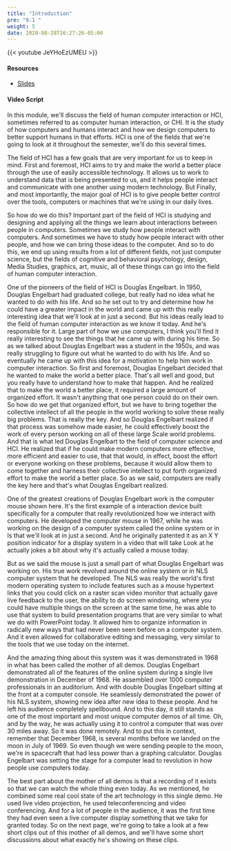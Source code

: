 ```yaml
---
title: "Introduction"
pre: "9.1 "
weight: 5
date: 2020-08-28T16:27:26-05:00
---
```


{{< youtube JeYHoEzUMEU >}}

<!-- CC 110: CbeYOW1wFXY -->

#### Resources
* [Slides](/1-cis115/09-hci/slides/9-Human_Computer_Interaction.pdf)

#### Video Script

In this module, we'll discuss the field of human computer interaction or HCI, sometimes referred to as computer human interaction, or CHI. It is the study of how computers and humans interact and how we design computers to better support humans in that efforts. HCI is one of the fields that we're going to look at it throughout the semester, we'll do this several times. 

The field of HCI has a few goals that are very important for us to keep in mind. First and foremost, HCI aims to try and make the world a better place through the use of easily accessible technology. It allows us to work to understand data that is being presented to us, and it helps people interact and communicate with one another using modern technology. But Finally, and most importantly, the major goal of HCI is to give people better control over the tools, computers or machines that we're using in our daily lives. 

So how do we do this? Important part of the field of HCI is studying and designing and applying all the things we learn about interactions between people in computers. Sometimes we study how people interact with computers. And sometimes we have to study how people interact with other people, and how we can bring those ideas to the computer. And so to do this, we end up using results from a lot of different fields, not just computer science, but the fields of cognitive and behavioral psychology, design, Media Studies, graphics, art, music, all of these things can go into the field of human computer interaction. 

One of the pioneers of the field of HCI is Douglas Engelbart. In 1950, Douglas Engelbart had graduated college, but really had no idea what he wanted to do with his life. And so he set out to try and determine how he could have a greater impact in the world and came up with this really interesting idea that we'll look at in just a second. But his ideas really lead to the field of human computer interaction as we know it today. And he's responsible for it. Large part of how we use computers, I think you'll find it really interesting to see the things that he came up with during his time. So as we talked about Douglas Engelbart was a student in the 1950s, and was really struggling to figure out what he wanted to do with his life. And so eventually he came up with this idea for a motivation to help him work in computer interaction. So first and foremost, Douglas Engelbart decided that he wanted to make the world a better place. That's all well and good, but you really have to understand how to make that happen. And he realized that to make the world a better place, it required a large amount of organized effort. It wasn't anything that one person could do on their own. So how do we get that organized effort, but we have to bring together the collective intellect of all the people in the world working to solve these really big problems. That is really the key. And so Douglas Engelbart realized if that process was somehow made easier, he could effectively boost the work of every person working on all of these large Scale world problems. And that is what led Douglas Engelbart to the field of computer science and HCI. He realized that if he could make modern computers more effective, more efficient and easier to use, that that would, in effect, boost the effort or everyone working on these problems, because it would allow them to come together and harness their collective intellect to put forth organized effort to make the world a better place. So as we said, computers are really the key here and that's what Douglas Engelbart realized. 

One of the greatest creations of Douglas Engelbart work is the computer mouse shown here. It's the first example of a interaction device built specifically for a computer that really revolutionized how we interact with computers. He developed the computer mouse in 1967, while he was working on the design of a computer system called the online system or in Is that we'll look at in just a second. And he originally patented it as an X Y position indicator for a display system in a video that will take Look at he actually jokes a bit about why it's actually called a mouse today. 

But as we said the mouse is just a small part of what Douglas Engelbart was working on. His true work revolved around the online system or in NLS computer system that he developed. The NLS was really the world's first modern operating system to include features such as a mouse hypertext links that you could click on a raster scan video monitor that actually gave live feedback to the user, the ability to do screen windowing, where you could have multiple things on the screen at the same time, he was able to use that system to build presentation programs that are very similar to what we do with PowerPoint today. It allowed him to organize information in radically new ways that had never been seen before on a computer system. And it even allowed for collaborative editing and messaging, very similar to the tools that we use today on the internet. 

And the amazing thing about this system was it was demonstrated in 1968 in what has been called the mother of all demos. Douglas Engelbart demonstrated all of the features of the online system during a single live demonstration in December of 1968. He assembled over 1000 computer professionals in an auditorium. And with double Douglas Engelbart sitting at the front at a computer console. He seamlessly demonstrated the power of his NLS system, showing new idea after new idea to these people. And he left his audience completely spellbound. And to this day, it still stands as one of the most important and most unique computer demos of all time. Oh, and by the way, he was actually using it to control a computer that was over 30 miles away. So it was done remotely. And to put this in context, remember that December 1968, is several months before we landed on the moon in July of 1969. So even though we were sending people to the moon, we're in spacecraft that had less power than a graphing calculator. Douglas Engelbart was setting the stage for a computer lead to revolution in how people use computers today. 

The best part about the mother of all demos is that a recording of it exists so that we can watch the whole thing even today. As we mentioned, he combined some real cool state of the art technology in this single demo. He used live video projection, he used teleconferencing and video conferencing. And for a lot of people in the audience, it was the first time they had even seen a live computer display something that we take for granted today. So on the next page, we're going to take a look at a few short clips out of this mother of all demos, and we'll have some short discussions about what exactly he's showing on these clips.
